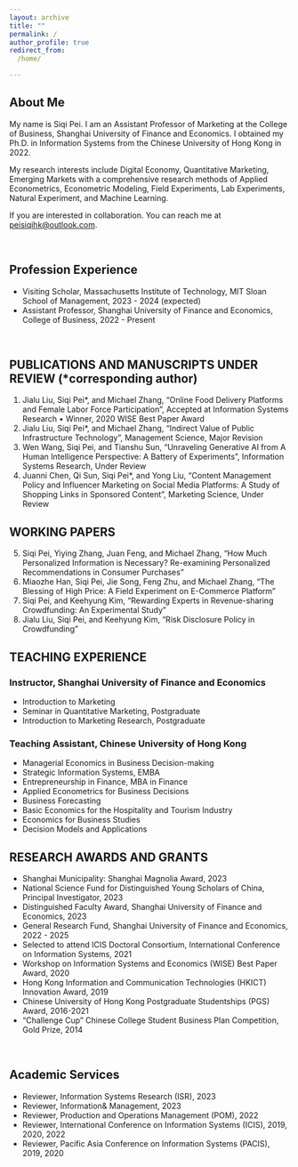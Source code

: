 ```yaml
---
layout: archive
title: ""
permalink: /
author_profile: true
redirect_from:
  /home/

---
```


## <left> About Me </left>

My name is Siqi Pei. I am an Assistant Professor of Marketing at the College of Business, Shanghai University of Finance and Economics. 
I obtained my Ph.D. in Information Systems from the Chinese University of Hong Kong in 2022.

My research interests include Digital Economy, Quantitative Marketing, Emerging Markets with a comprehensive research methods of Applied Econometrics, Econometric Modeling, Field Experiments, Lab Experiments,
Natural Experiment, and Machine Learning.

If you are interested in collaboration. You can reach me at [peisiqihk@outlook.com](mailto:peisiqihk@outlook.com).

<br>

## <left> Profession Experience </left>
<style>
pre {
  font-family: "Academicons";
}
</style>

[//]: # (<pre>)

[//]: # (Massachusetts Institute of Technology, MIT Sloan School of Management)

[//]: # (- Visiting Scholar                     2023 - 2024 &#40;expected&#41; )

[//]: # ( )
[//]: # (Shanghai University of Finance and Economics, College of Business)

[//]: # (- Assistant Professor                  2022 - Present)

[//]: # (</pre>)
- Visiting Scholar, Massachusetts Institute of Technology, MIT Sloan School of Management, 2023 - 2024 (expected)
- Assistant Professor, Shanghai University of Finance and Economics, College of Business, 2022 - Present



<br>  

## <left> PUBLICATIONS AND MANUSCRIPTS UNDER REVIEW (*corresponding author) </left>

1. Jialu Liu, Siqi Pei*, and Michael Zhang, “Online Food Delivery Platforms and Female Labor Force Participation”, Accepted at Information Systems Research
•  Winner, 2020 WISE Best Paper Award                                                                       
2. Jialu Liu, Siqi Pei*, and Michael Zhang, “Indirect Value of Public Infrastructure Technology”, Management Science, Major Revision
3. Wen Wang, Siqi Pei, and Tianshu Sun, “Unraveling Generative AI from A Human Intelligence Perspective: A Battery of Experiments”, Information Systems Research, Under Review
4. Juanni Chen, Qi Sun, Siqi Pei*, and Yong Liu, “Content Management Policy and Influencer Marketing on Social Media Platforms: A Study of Shopping Links in Sponsored Content”, Marketing Science, Under Review

## <left> WORKING PAPERS </left> 
5. Siqi Pei, Yiying Zhang, Juan Feng, and Michael Zhang, “How Much Personalized Information is Necessary? Re-examining Personalized Recommendations in Consumer Purchases”
6. Miaozhe Han, Siqi Pei, Jie Song, Feng Zhu, and Michael Zhang,  “The Blessing of High Price: A Field Experiment on E-Commerce Platform”
7. Siqi Pei, and Keehyung Kim, “Rewarding Experts in Revenue-sharing Crowdfunding: An Experimental Study”
8. Jialu Liu, Siqi Pei, and Keehyung Kim, “Risk Disclosure Policy in Crowdfunding”

## <left> TEACHING EXPERIENCE </left>

### <left> Instructor, Shanghai University of Finance and Economics </left>
- Introduction to Marketing
- Seminar in Quantitative Marketing, Postgraduate
- Introduction to Marketing Research, Postgraduate

### <left> Teaching Assistant, Chinese University of Hong Kong </left>
- Managerial Economics in Business Decision-making
- Strategic Information Systems, EMBA
- Entrepreneurship in Finance, MBA in Finance
- Applied Econometrics for Business Decisions
- Business Forecasting
- Basic Economics for the Hospitality and Tourism Industry
- Economics for Business Studies
- Decision Models and Applications


## <left> RESEARCH AWARDS AND GRANTS </left>
- Shanghai Municipality: Shanghai Magnolia Award, 2023
- National Science Fund for Distinguished Young Scholars of China, Principal Investigator, 2023
- Distinguished Faculty Award, Shanghai University of Finance and Economics, 2023
- General Research Fund, Shanghai University of Finance and Economics, 2022 - 2025
- Selected to attend ICIS Doctoral Consortium, International Conference on Information Systems, 2021
- Workshop on Information Systems and Economics (WISE) Best Paper Award, 2020
- Hong Kong Information and Communication Technologies (HKICT) Innovation Award, 2019
- Chinese University of Hong Kong Postgraduate Studentships (PGS) Award, 2016-2021
- “Challenge Cup” Chinese College Student Business Plan Competition, Gold Prize, 2014
<br>  

## <left> Academic Services </left>
- Reviewer, Information Systems Research (ISR), 2023
- Reviewer, Information& Management, 2023
- Reviewer, Production and Operations Management (POM), 2022
- Reviewer, International Conference on Information Systems (ICIS), 2019, 2020, 2022
- Reviewer, Pacific Asia Conference on Information Systems (PACIS), 2019, 2020
